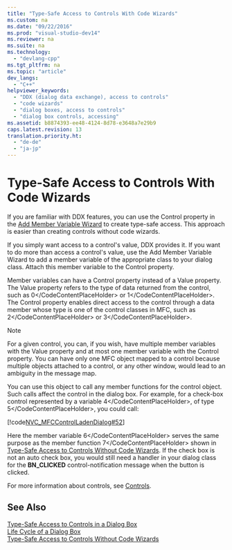 ```yaml
---
title: "Type-Safe Access to Controls With Code Wizards"
ms.custom: na
ms.date: "09/22/2016"
ms.prod: "visual-studio-dev14"
ms.reviewer: na
ms.suite: na
ms.technology: 
  - "devlang-cpp"
ms.tgt_pltfrm: na
ms.topic: "article"
dev_langs: 
  - "C++"
helpviewer_keywords: 
  - "DDX (dialog data exchange), access to controls"
  - "code wizards"
  - "dialog boxes, access to controls"
  - "dialog box controls, accessing"
ms.assetid: b8874393-ee48-4124-8d78-e3648a7e29b9
caps.latest.revision: 13
translation.priority.ht: 
  - "de-de"
  - "ja-jp"
---
```

# Type-Safe Access to Controls With Code Wizards
If you are familiar with DDX features, you can use the Control property in the [Add Member Variable Wizard](../vs140/add-member-variable-wizard.md) to create type-safe access. This approach is easier than creating controls without code wizards.  
  
 If you simply want access to a control's value, DDX provides it. If you want to do more than access a control's value, use the Add Member Variable Wizard to add a member variable of the appropriate class to your dialog class. Attach this member variable to the Control property.  
  
 Member variables can have a Control property instead of a Value property. The Value property refers to the type of data returned from the control, such as <CodeContentPlaceHolder>0\</CodeContentPlaceHolder> or <CodeContentPlaceHolder>1\</CodeContentPlaceHolder>. The Control property enables direct access to the control through a data member whose type is one of the control classes in MFC, such as <CodeContentPlaceHolder>2\</CodeContentPlaceHolder> or <CodeContentPlaceHolder>3\</CodeContentPlaceHolder>.  
  
> [!NOTE]
>  For a given control, you can, if you wish, have multiple member variables with the Value property and at most one member variable with the Control property. You can have only one MFC object mapped to a control because multiple objects attached to a control, or any other window, would lead to an ambiguity in the message map.  
  
 You can use this object to call any member functions for the control object. Such calls affect the control in the dialog box. For example, for a check-box control represented by a variable <CodeContentPlaceHolder>4\</CodeContentPlaceHolder>, of type <CodeContentPlaceHolder>5\</CodeContentPlaceHolder>, you could call:  
  
 [!code[NVC_MFCControlLadenDialog#52](../vs140/codesnippet/CPP/type-safe-access-to-controls-with-code-wizards_1.cpp)]  
  
 Here the member variable <CodeContentPlaceHolder>6\</CodeContentPlaceHolder> serves the same purpose as the member function <CodeContentPlaceHolder>7\</CodeContentPlaceHolder> shown in [Type-Safe Access to Controls Without Code Wizards](../vs140/type-safe-access-to-controls-without-code-wizards.md). If the check box is not an auto check box, you would still need a handler in your dialog class for the **BN_CLICKED** control-notification message when the button is clicked.  
  
 For more information about controls, see [Controls](../vs140/controls--mfc-.md).  
  
## See Also  
 [Type-Safe Access to Controls in a Dialog Box](../vs140/type-safe-access-to-controls-in-a-dialog-box.md)   
 [Life Cycle of a Dialog Box](../vs140/life-cycle-of-a-dialog-box.md)   
 [Type-Safe Access to Controls Without Code Wizards](../vs140/type-safe-access-to-controls-without-code-wizards.md)